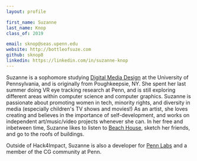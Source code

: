 ```yaml
---
layout: profile

first_name: Suzanne
last_name: Knop
class_of: 2019

email: sknop@seas.upenn.edu
website: http://bottleofsuze.com
github: sknop8
linkedin: https://linkedin.com/in/suzanne-knop
---
```


Suzanne is a sophomore studying [Digital Media Design](http://cg.cis.upenn.edu/dmd_program.html) at the University of Pennsylvania, and is originally from Poughkeepsie, NY. She spent her last summer doing VR eye tracking research at Penn, and is still exploring different areas within computer science and computer graphics. Suzanne is passionate about promoting women in tech, minority rights, and diversity in media (especially children's TV shows and movies!) As an artist, she loves creating and believes in the importance of self-development, and works on independent art/music/video projects whenever she can. In her free and inbetween time, Suzanne likes to listen to [Beach House](https://open.spotify.com/artist/56ZTgzPBDge0OvCGgMO3OY), sketch her friends, and go to the roofs of buildings. 

Outside of Hack4Impact, Suzanne is also a developer for [Penn Labs](http://pennlabs.org/) and a member of the CG community at Penn.


